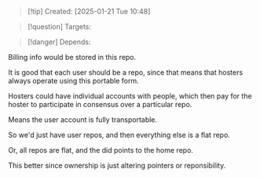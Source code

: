 
>[!tip] Created: [2025-01-21 Tue 10:48]

>[!question] Targets: 

>[!danger] Depends: 

Billing info would be stored in this repo.

It is good that each user should be a repo, since that means that hosters always operate using this portable form.

Hosters could have individual accounts with people, which then pay for the hoster to participate in consensus over a particular repo.

Means the user account is fully transportable.

So we'd just have user repos, and then everything else is a flat repo.

Or, all repos are flat, and the did points to the home repo.

This better since ownership is just altering pointers or reponsibility.
